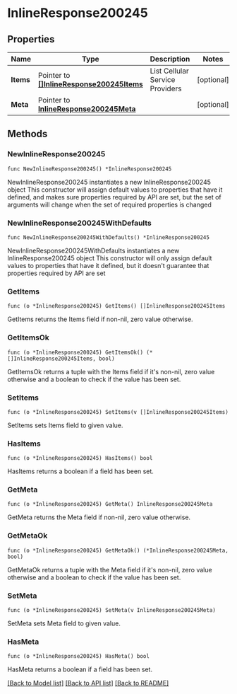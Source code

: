 # InlineResponse200245

## Properties

Name | Type | Description | Notes
------------ | ------------- | ------------- | -------------
**Items** | Pointer to [**[]InlineResponse200245Items**](InlineResponse200245Items.md) | List Cellular Service Providers | [optional] 
**Meta** | Pointer to [**InlineResponse200245Meta**](InlineResponse200245Meta.md) |  | [optional] 

## Methods

### NewInlineResponse200245

`func NewInlineResponse200245() *InlineResponse200245`

NewInlineResponse200245 instantiates a new InlineResponse200245 object
This constructor will assign default values to properties that have it defined,
and makes sure properties required by API are set, but the set of arguments
will change when the set of required properties is changed

### NewInlineResponse200245WithDefaults

`func NewInlineResponse200245WithDefaults() *InlineResponse200245`

NewInlineResponse200245WithDefaults instantiates a new InlineResponse200245 object
This constructor will only assign default values to properties that have it defined,
but it doesn't guarantee that properties required by API are set

### GetItems

`func (o *InlineResponse200245) GetItems() []InlineResponse200245Items`

GetItems returns the Items field if non-nil, zero value otherwise.

### GetItemsOk

`func (o *InlineResponse200245) GetItemsOk() (*[]InlineResponse200245Items, bool)`

GetItemsOk returns a tuple with the Items field if it's non-nil, zero value otherwise
and a boolean to check if the value has been set.

### SetItems

`func (o *InlineResponse200245) SetItems(v []InlineResponse200245Items)`

SetItems sets Items field to given value.

### HasItems

`func (o *InlineResponse200245) HasItems() bool`

HasItems returns a boolean if a field has been set.

### GetMeta

`func (o *InlineResponse200245) GetMeta() InlineResponse200245Meta`

GetMeta returns the Meta field if non-nil, zero value otherwise.

### GetMetaOk

`func (o *InlineResponse200245) GetMetaOk() (*InlineResponse200245Meta, bool)`

GetMetaOk returns a tuple with the Meta field if it's non-nil, zero value otherwise
and a boolean to check if the value has been set.

### SetMeta

`func (o *InlineResponse200245) SetMeta(v InlineResponse200245Meta)`

SetMeta sets Meta field to given value.

### HasMeta

`func (o *InlineResponse200245) HasMeta() bool`

HasMeta returns a boolean if a field has been set.


[[Back to Model list]](../README.md#documentation-for-models) [[Back to API list]](../README.md#documentation-for-api-endpoints) [[Back to README]](../README.md)


